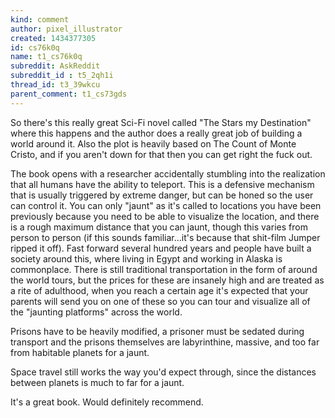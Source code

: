 ```yaml
---
kind: comment
author: pixel_illustrator
created: 1434377305
id: cs76k0q
name: t1_cs76k0q
subreddit: AskReddit
subreddit_id : t5_2qh1i
thread_id: t3_39wkcu
parent_comment: t1_cs73gds
---
```


So there's this really great Sci-Fi novel called "The Stars my Destination" where this happens and the author does a really great job of building a world around it. Also the plot is heavily based on The Count of Monte Cristo, and if you aren't down for that then you can get right the fuck out.

The book opens with a researcher accidentally stumbling into the realization that all humans have the ability to teleport. This is a defensive mechanism that is usually triggered by extreme danger, but can be honed so the user can control it. You can only "jaunt" as it's called to locations you have been previously because you need to be able to visualize the location, and there is a rough maximum distance that you can jaunt, though this varies from person to person (if this sounds familiar...it's because that shit-film Jumper ripped it off). Fast forward several hundred years and people have built a society around this, where living in Egypt and working in Alaska is commonplace. There is still traditional transportation in the form of around the world tours, but the prices for these are insanely high and are treated as a rite of adulthood, when you reach a certain age it's expected that your parents will send you on one of these so you can tour and visualize all of the "jaunting platforms" across the world.

Prisons have to be heavily modified, a prisoner must be sedated during transport and the prisons themselves are labyrinthine, massive, and too far from habitable planets for a jaunt.

Space travel still works the way you'd expect through, since the distances between planets is much to far for a jaunt.

It's a great book. Would definitely recommend.
